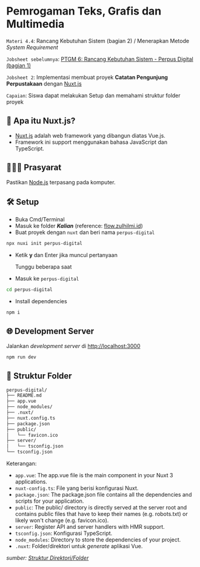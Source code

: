 # Pemrogaman Teks, Grafis dan Multimedia

`Materi 4.4`: Rancang Kebutuhan Sistem (bagian 2) / Menerapkan Metode _System Requirement_

`Jobsheet sebelumnya`: [PTGM 6: Rancang Kebutuhan Sistem - Perpus Digital (bagian 1)](https://classroom.google.com/u/5/c/NjE3OTU4MDMwNTcz/m/NjI0MjczNDAzNDU1/details)

`Jobsheet 2`: Implementasi membuat proyek **Catatan Pengunjung Perpustakaan** dengan [Nuxt.js](https://nuxt.com)

`Capaian`: Siswa dapat melakukan Setup dan memahami struktur folder proyek

## 🤔 Apa itu Nuxt.js?

- [Nuxt.js](https://nuxt.com) adalah web framework yang dibangun diatas Vue.js. 
- Framework ini support menggunakan bahasa JavaScript dan TypeScript.

## 👨🏻‍🍳 Prasyarat

Pastikan [Node.js](https://nodejs.org) terpasang pada komputer.

## 🛠 Setup

- Buka Cmd/Terminal
- Masuk ke folder **_Kalian_** (reference: [flow.zulhilmi.id](https://flow.zulhilmi.id))
- Buat proyek dengan `nuxt` dan beri nama `perpus-digital`

```bash
npx nuxi init perpus-digital
```

- Ketik **y** dan Enter jika muncul pertanyaan

  Tunggu beberapa saat

- Masuk ke `perpus-digital`

```bash
cd perpus-digital
```

- Install dependencies

```bash
npm i
```

## 🌐 Development Server

Jalankan _development server_ di [http://localhost:3000](http://localhost:3000)

```bash
npm run dev
```

## 📂 Struktur Folder

```bash
perpus-digital/
├── README.md
├── app.vue
├── node_modules/
├── .nuxt/
├── nuxt.config.ts
├── package.json
├── public/
│   └── favicon.ico
├── server/
│   └── tsconfig.json
└── tsconfig.json
```

Keterangan:

- `app.vue`: The app.vue file is the main component in your Nuxt 3 applications.
- `nuxt-config.ts`: File yang berisi konfigurasi Nuxt.
- `package.json`: The package.json file contains all the dependencies and scripts for your application.
- `public`: The public/ directory is directly served at the server root and contains public files that have to keep their names (e.g. robots.txt) or likely won't change (e.g. favicon.ico).
- `server`: Register API and server handlers with HMR support.
- `tsconfig.json`: Konfigurasi TypeScript.
- `node_modules`: Directory to store the dependencies of your project.
- `.nuxt`: Folder/direktori untuk _generate_ aplikasi Vue.

_sumber: [Struktur Direktori/Folder](https://nuxt.com/docs/guide/directory-structure/app)_
